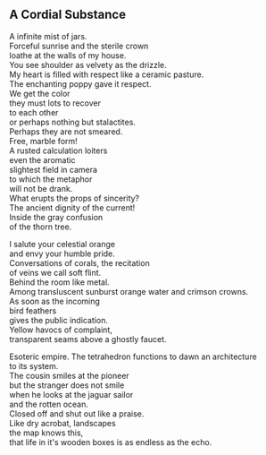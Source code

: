 A Cordial Substance
-------------------
A infinite mist of jars.  
Forceful sunrise and the sterile crown  
loathe at the walls of my house.  
You see shoulder as velvety as the drizzle.  
My heart is filled with respect like a ceramic pasture.  
The enchanting poppy gave it respect.  
We get the color  
they must lots to recover  
to each other  
or perhaps nothing but stalactites.  
Perhaps they are not smeared.  
Free, marble form!  
A rusted calculation loiters  
even the aromatic  
slightest field in camera  
to which the metaphor  
will not be drank.  
What erupts the props of sincerity?  
The ancient dignity of the current!  
Inside the gray confusion  
of the thorn tree.  
  
I salute your celestial orange  
and envy your humble pride.  
Conversations of corals, the recitation  
of veins we call soft flint.  
Behind the room like metal.  
Among transluscent sunburst orange water and crimson crowns.  
As soon as the incoming  
bird feathers  
gives the public indication.  
Yellow havocs of complaint,  
transparent seams above a ghostly faucet.  
  
Esoteric empire. The tetrahedron functions to dawn an architecture  
to its system.  
The cousin smiles at the pioneer  
but the stranger does not smile  
when he looks at the jaguar sailor  
and the rotten ocean.  
Closed off and shut out like a praise.  
Like dry acrobat, landscapes  
the map knows this,  
that life in it's wooden boxes is as endless as the echo.  

